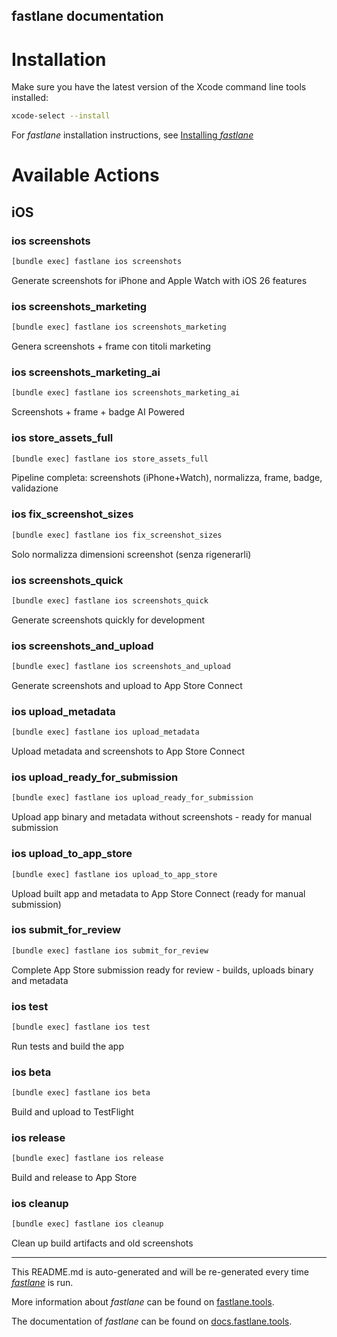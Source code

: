 fastlane documentation
----

# Installation

Make sure you have the latest version of the Xcode command line tools installed:

```sh
xcode-select --install
```

For _fastlane_ installation instructions, see [Installing _fastlane_](https://docs.fastlane.tools/#installing-fastlane)

# Available Actions

## iOS

### ios screenshots

```sh
[bundle exec] fastlane ios screenshots
```

Generate screenshots for iPhone and Apple Watch with iOS 26 features

### ios screenshots_marketing

```sh
[bundle exec] fastlane ios screenshots_marketing
```

Genera screenshots + frame con titoli marketing

### ios screenshots_marketing_ai

```sh
[bundle exec] fastlane ios screenshots_marketing_ai
```

Screenshots + frame + badge AI Powered

### ios store_assets_full

```sh
[bundle exec] fastlane ios store_assets_full
```

Pipeline completa: screenshots (iPhone+Watch), normalizza, frame, badge, validazione

### ios fix_screenshot_sizes

```sh
[bundle exec] fastlane ios fix_screenshot_sizes
```

Solo normalizza dimensioni screenshot (senza rigenerarli)

### ios screenshots_quick

```sh
[bundle exec] fastlane ios screenshots_quick
```

Generate screenshots quickly for development

### ios screenshots_and_upload

```sh
[bundle exec] fastlane ios screenshots_and_upload
```

Generate screenshots and upload to App Store Connect

### ios upload_metadata

```sh
[bundle exec] fastlane ios upload_metadata
```

Upload metadata and screenshots to App Store Connect

### ios upload_ready_for_submission

```sh
[bundle exec] fastlane ios upload_ready_for_submission
```

Upload app binary and metadata without screenshots - ready for manual submission

### ios upload_to_app_store

```sh
[bundle exec] fastlane ios upload_to_app_store
```

Upload built app and metadata to App Store Connect (ready for manual submission)

### ios submit_for_review

```sh
[bundle exec] fastlane ios submit_for_review
```

Complete App Store submission ready for review - builds, uploads binary and metadata

### ios test

```sh
[bundle exec] fastlane ios test
```

Run tests and build the app

### ios beta

```sh
[bundle exec] fastlane ios beta
```

Build and upload to TestFlight

### ios release

```sh
[bundle exec] fastlane ios release
```

Build and release to App Store

### ios cleanup

```sh
[bundle exec] fastlane ios cleanup
```

Clean up build artifacts and old screenshots

----

This README.md is auto-generated and will be re-generated every time [_fastlane_](https://fastlane.tools) is run.

More information about _fastlane_ can be found on [fastlane.tools](https://fastlane.tools).

The documentation of _fastlane_ can be found on [docs.fastlane.tools](https://docs.fastlane.tools).
